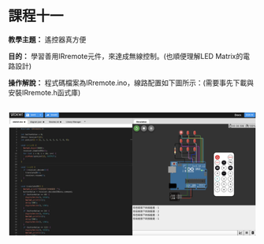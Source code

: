 # 課程十一

**教學主題：** 遙控器真方便
	
**目的：** 學習善用IRremote元件，來達成無線控制。(也順便理解LED Matrix的電路設計)

**操作解說：** 程式碼檔案為IRremote.ino，線路配置如下圖所示：(需要事先下載與安裝IRremote.h函式庫)

<br>
<div align="center">
	<img src="./Wokwi截圖.png" alt="Editor" width="500">
</div>
<br>
